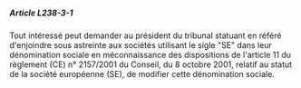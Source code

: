 ##### Article L238-3-1

Tout intéressé peut demander au président du tribunal statuant en référé d'enjoindre sous astreinte aux sociétés utilisant le sigle "SE" dans leur dénomination sociale en méconnaissance des dispositions de l'article 11 du règlement (CE) n° 2157/2001 du Conseil, du 8 octobre 2001, relatif au statut de la société européenne (SE), de modifier cette dénomination sociale.

